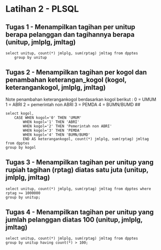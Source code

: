 # Latihan 2 - PLSQL #

## Tugas 1 - Menampilkan tagihan per unitup berapa pelanggan dan tagihannya berapa (unitup, jmlplg, jmltag) ##

```
select unitup, count(*) jmlplg, sum(rptag) jmltag from dpptes
    group by unitup
```

## Tugas 2 - Menampilkan tagihan per kogol dan penambahan keterangan_kogol (kogol, keterangankogol, jmlplg, jmltag) ##

Note penambahan keterangankogol berdasarkan kogol berikut : 
    0   = UMUM
    1   = ABRI
    2   = pemerintah non ABRI
    3   = PEMDA
    4   = BUMN/BUMD ##

```
select kogol,
    CASE WHEN kogol='0' THEN 'UMUM' 
        WHEN kogol='1' THEN 'ABRI' 
        WHEN kogol='2' THEN 'Pemerintah non ABRI' 
        WHEN kogol='3' THEN 'PEMDA'
        WHEN kogol='4' THEN 'BUMN/BUMD'
        END AS keterangankogol, count(*) jmlplg, sum(rptag) jmltag
from dpptes
group by kogol
```

## Tugas 3 - Menampilkan tagihan per unitup yang rupiah tagihan (rptag) diatas satu juta (unitup, jmlplg, jmltag) ##

```
select unitup, count(*) jmlplg, sum(rptag) jmltag from dpptes where rptag >= 1000000
group by unitup;
```

## Tugas 4 - Menampilkan tagihan per unitup yang jumlah pelanggan diatas 100 (unitup, jmlplg, jmltag) ##

```
select unitup, count(*) jmlplg, sum(rptag) jmltag from dpptes 
group by unitup having count(*) > 100;
```
